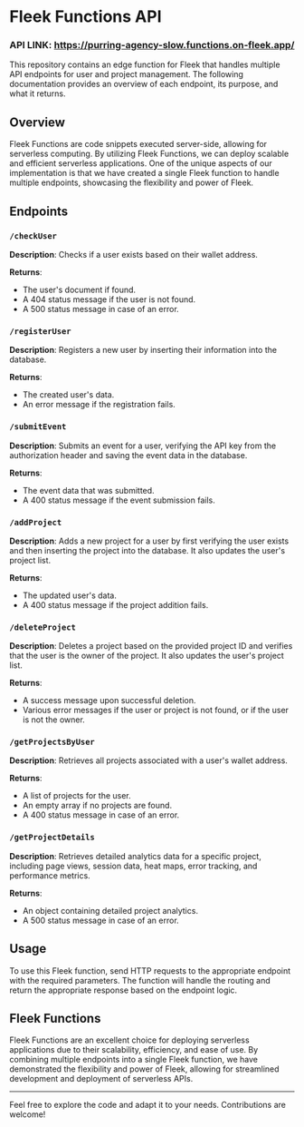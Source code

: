 # Fleek Functions API

### API LINK: https://purring-agency-slow.functions.on-fleek.app/

This repository contains an edge function for Fleek that handles multiple API endpoints for user and project management. The following documentation provides an overview of each endpoint, its purpose, and what it returns.

## Overview

Fleek Functions are code snippets executed server-side, allowing for serverless computing. By utilizing Fleek Functions, we can deploy scalable and efficient serverless applications. One of the unique aspects of our implementation is that we have created a single Fleek function to handle multiple endpoints, showcasing the flexibility and power of Fleek.

## Endpoints

### `/checkUser`

**Description**: Checks if a user exists based on their wallet address.

**Returns**: 
- The user's document if found.
- A 404 status message if the user is not found.
- A 500 status message in case of an error.

### `/registerUser`

**Description**: Registers a new user by inserting their information into the database.

**Returns**: 
- The created user's data.
- An error message if the registration fails.

### `/submitEvent`

**Description**: Submits an event for a user, verifying the API key from the authorization header and saving the event data in the database.

**Returns**: 
- The event data that was submitted.
- A 400 status message if the event submission fails.

### `/addProject`

**Description**: Adds a new project for a user by first verifying the user exists and then inserting the project into the database. It also updates the user's project list.

**Returns**: 
- The updated user's data.
- A 400 status message if the project addition fails.

### `/deleteProject`

**Description**: Deletes a project based on the provided project ID and verifies that the user is the owner of the project. It also updates the user's project list.

**Returns**: 
- A success message upon successful deletion.
- Various error messages if the user or project is not found, or if the user is not the owner.

### `/getProjectsByUser`

**Description**: Retrieves all projects associated with a user's wallet address.

**Returns**: 
- A list of projects for the user.
- An empty array if no projects are found.
- A 400 status message in case of an error.

### `/getProjectDetails`

**Description**: Retrieves detailed analytics data for a specific project, including page views, session data, heat maps, error tracking, and performance metrics.

**Returns**: 
- An object containing detailed project analytics.
- A 500 status message in case of an error.

## Usage

To use this Fleek function, send HTTP requests to the appropriate endpoint with the required parameters. The function will handle the routing and return the appropriate response based on the endpoint logic.

## Fleek Functions

Fleek Functions are an excellent choice for deploying serverless applications due to their scalability, efficiency, and ease of use. By combining multiple endpoints into a single Fleek function, we have demonstrated the flexibility and power of Fleek, allowing for streamlined development and deployment of serverless APIs.

---

Feel free to explore the code and adapt it to your needs. Contributions are welcome!
